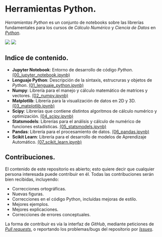 # Herramientas Python.

*Herramientas Python* es un conjunto de notebooks sobre las librerías fundamentales para los cursos de *Cálculo Numérico* y *Ciencia de Datos* en [*Python*](https://www.python.org).

<img src="https://img.shields.io/badge/License-MIT-green" /> <img src="https://img.shields.io/badge/Python-3.5-blue" />

## Indice de contenido.

* **Jupyter Notebook**: Entorno de desarrollo de código *Python*. [(00_jupyter_notebook.ipynb)](00_jupyter_notebook.ipynb)
* **Lenguaje Python**: Descripción de la sintaxis, estrucruras y objetos de *Python*. [(01_lenguaje_python.ipynb)](01_lenguaje_python.ipynb)
* **Numpy**: Librería para el manejo y cálculo matemático de matrices y vectores. [(02_numpy.ipynb)](02_numpy.ipynb)
* **Matplotlib**: Librería para la visualización de datos en 2D y 3D. [(03_matplotlib.ipynb)](03_matplotlib.ipynb)
* **Scipy**: Librerías que contiene distintos algoritmos de cálculo numérico y optimización. [(04_scipy.ipynb)](04_scipy.ipynb)
* **Statsmodels**: Librerías para el análisis y cálculo de numérico de funciones estadísticas. [(05_statsmodels.ipynb)](05_statsmodels.ipynb)
* **Pandas**: Librería para el procesamiento de datos. [(06_pandas.ipynb)](06_pandas.ipynb)
* **Scikit Learn**: Librería para el desarrollo de modelos de Aprendizaje Automático. [(07_scikit_learn.ipynb)](07_scikit_learn.ipynb)

## Contribuciones.

El contenido de este repositorio es abierto; esto quiere decir que cualquier persona interesada puede contribuir en él. Todas las contribuciones serán bien recibidas, incluyendo:

* Correcciones ortográficas.
* Nuevas figuras.
* Correcciones en el código Python, incluídas mejoras de estilo.
* Mejores ejemplos.
* Mejores explicaciones. 
* Correcciones de errores conceptuales.

La forma de contribuir es vía la interfaz de *GitHub*, mediante peticiones de [*Pull requests*](https://github.com/ejdecena/herramientas_python/pulls), o reportando los problemas/bugs del repositorio por [*Issues*](https://github.com/ejdecena/herramientas_python/issues).